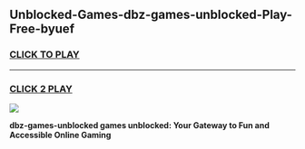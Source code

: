 
## Unblocked-Games-dbz-games-unblocked-Play-Free-byuef
<h3>
<a href="https://premium76.site?title=dbz-games-unblocked&ref=20A">CLICK TO PLAY</a></h3>
<hr>

<h3>
<a href="https://premium76.site?title=dbz-games-unblocked&ref=20A">CLICK 2 PLAY</a>
  
</h3>

<a href="https://premium76.site?title=dbz-games-unblocked&ref=20A"><img src="https://clearcache.store/games.png"></a>


**dbz-games-unblocked games unblocked: Your Gateway to Fun and Accessible Online Gaming**
